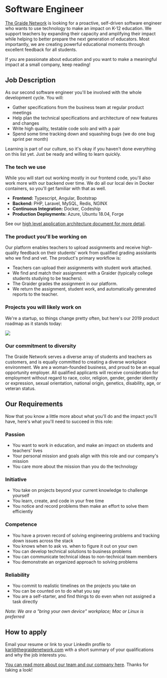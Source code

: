 # Software Engineer

[The Graide Network](https://www.thegraidenetwork.com/) is looking for a proactive, self-driven software engineer who wants to use technology to make an impact on K-12 education. We support teachers by expanding their capacity and amplifying their impact while helping to better prepare the next generation of educators. Most importantly, we are creating powerful educational moments through excellent feedback for all students.

If you are passionate about education and you want to make a meaningful impact at a small company, keep reading!

## Job Description

As our second software engineer you'll be involved with the whole development cycle. You will:

- Gather specifications from the business team at regular product meetings
- Help plan the technical specifications and architecture of new features and changes
- Write high quality, testable code solo and with a pair
- Spend some time tracking down and squashing bugs (we do one bug sprint per month)

Learning is part of our culture, so it's okay if you haven't done everything on this list yet. Just be ready and willing to learn quickly.

### The tech we use

While you will start out working mostly in our frontend code, you'll also work more with our backend over time. We do all our local dev in Docker containers, so you'll get familiar with that as well.

- **Frontend:** Typescript, Angular, Bootstrap
- **Backend:** PHP, Laravel, MySQL, Redis, NGINX
- **Continuous Integration:** Docker, Codeship
- **Production Deployments:** Azure, Ubuntu 18.04, Forge

See our [high level application architecture document for more detail](https://docs.google.com/drawings/d/1gHQoLr_zEwwn1o-pqSG7DSjPj-as58DbDlGBqVM1G7U/edit?usp=sharing).

### The product you'll be working on

Our platform enables teachers to upload assignments and receive high-quality feedback on their students' work from qualified grading assistants who we find and vet. The product's primary workflow is:

- Teachers can upload their assignments with student work attached.
- We find and match their assignment with a Graider (typically college students studying to be teachers).
- The Graider grades the assignment in our platform.
- We return the assignment, student work, and automatically generated reports to the teacher.

### Projects you will likely work on

We're a startup, so things change pretty often, but here's our 2019 product roadmap as it stands today:

![](https://i.imgur.com/mlGirZv.png)

### Our commitment to diversity

The Graide Network serves a diverse array of students and teachers as customers, and is equally committed to creating a diverse workplace environment. We are a woman-founded business, and proud to be an equal opportunity employer. All qualified applicants will receive consideration for employment without regard to race, color, religion, gender, gender identity or expression, sexual orientation, national origin, genetics, disability, age, or veteran status.

## Our Requirements

Now that you know a little more about what you'll do and the impact you'll have, here's what you'll need to succeed in this role:

### Passion
- You want to work in education, and make an impact on students and teachers' lives
- Your personal mission and goals align with this role and our company's mission
- You care more about the mission than you do the technology

### Initiative
- You take on projects beyond your current knowledge to challenge yourself
- You learn, create, and code in your free time
- You notice and record problems then make an effort to solve them efficiently

### Competence
- You have a proven record of solving engineering problems and tracking down issues across the stack
- You knows when to ask vs. when to figure it out on your own
- You can develop technical solutions to business problems
- You can communicate technical ideas to non-technical team members
- You demonstrate an organized approach to solving problems

### Reliability
- You commit to realistic timelines on the projects you take on
- You can be counted on to do what you say
- You are a self-starter, and find things to do even when not assigned a task directly

*Note: We are a "bring your own device" workplace; Mac or Linux is preferred*

## How to apply

Email your resume or link to your LinkedIn profile to [karl@thegraidenetwork.com](mailto:karl@thegraidenetwork.com) with a short summary of your qualifications and why the job interests you.

[You can read more about our team and our company here](https://github.com/thegraidenetwork/job-openings/blob/master/README.md). Thanks for taking a look!
